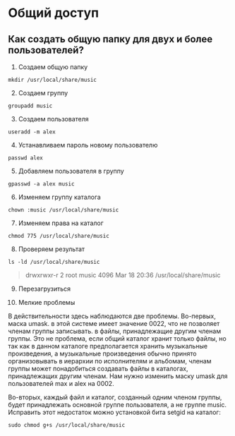# Общий доступ

## Как создать общую папку для двух и более пользователей?

1. Создаем общую папку

```
mkdir /usr/local/share/music

```

2. Создаем группу

```
groupadd music

```

3. Создаем пользователя

```
useradd -m alex

``` 

4. Устанавливаем пароль новому пользователю

```
passwd alex

```

5. Добавляем пользователя в группу


```
gpasswd -a alex music

```

6. Изменяем группу каталога

```
chown :music /usr/local/share/music

```

7. Изменяем права на каталог

```
chmod 775 /usr/local/share/music

```
8. Проверяем результат

```
ls -ld /usr/local/share/music

```
> drwxrwxr-r 2 root music 4096 Mar 18 20:36 /usr/local/share/music

9. Перезагрузиться

10. Мелкие проблемы

В действительности здесь наблюдаются две проблемы. Во-первых, маска umask. в этой системе имеет значение 0022, что не позволяет членам группы записывать. в файлы, принадлежащие другим членам группы. Это не проблема, если общий каталог хранит только файлы, но так как в данном каталоге предполагается хранить музыкальные произведения, а музыкальные произведения обычно принято организовывать в иерархии по исполнителям и альбомам, членам группы может понадобиться создавать файлы в каталогах, принадлежащих другим членам. Нам нужно изменить маску umask для пользователей max и alex на 0002.

Во-вторых, каждый файл и каталог, созданный одним членом группы, будет принадлежать основной группе пользователя, а не группе music. Исправить этот недостаток можно установкой бита setgid на каталог:

```
sudo chmod g+s /usr/local/share/music

```
